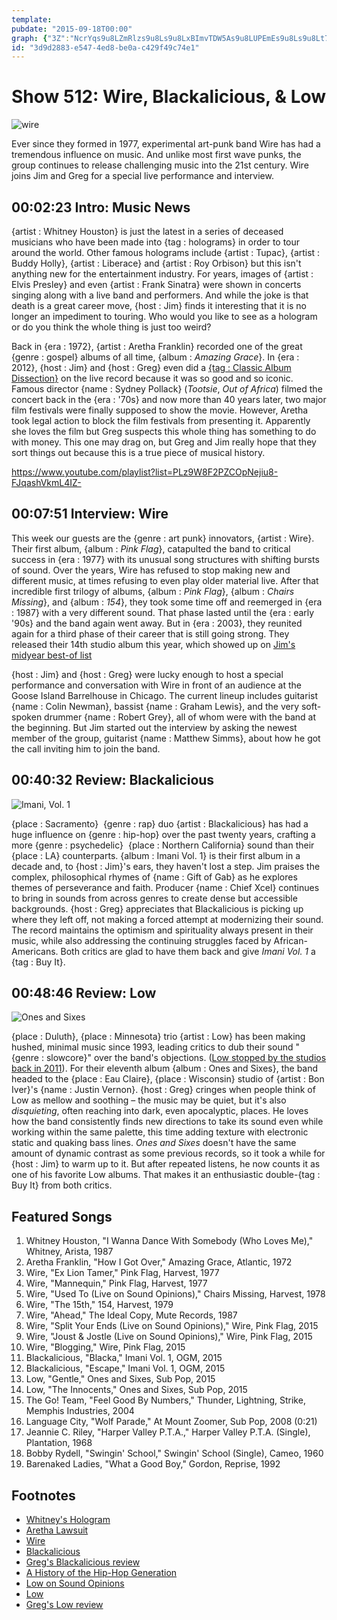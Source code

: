 ```yaml
---
template: 
pubdate: "2015-09-18T00:00"
graph: {"3Z":"NcrYqs9u8LZmRlzs9u8Ls9u8LxBImvTDW5As9u8LUPEmEs9u8Ls9u8Lt7ySxBLUeys9u8LX6cfdmQQC5BGi7fodPIW28NrQodPIW28NrQmQQC528NrQzousKBHm1GmQQC5","1VK":"BCczSO9pTu8s4SfO9pTuBCczSBMefyBCczSRhVRoBCczSjGiQMBCczScseeEBCczSaHCGgBCczSdfmqm97qipdfmqm97qipX6cfd97qipBHm1G","29A":"BLVwuONnSZBLVwunNsrNnNsrNwmz2JawkcntccaxRoYg0awkcn97qipBHm1G97qipX6cfdBLS7WnNsrN97qipBLS7W"}
id: "3d9d2883-e547-4ed8-be0a-c429f49c74e1"
---
```






# Show 512: Wire, Blackalicious, & Low

![wire](https://static.soundopinions.org/images/2015/wire_web.jpg)

Ever since they formed in 1977, experimental art-punk band Wire has had a tremendous influence on music. And unlike most first wave punks, the group continues to release challenging music into the 21st century. Wire joins Jim and Greg for a special live performance and interview.



## 00:02:23 Intro: Music News

{artist : Whitney Houston} is just the latest in a series of deceased musicians who have been made into {tag : holograms} in order to tour around the world. Other famous holograms include {artist : Tupac}, {artist : Buddy Holly}, {artist : Liberace} and {artist : Roy Orbison} but this isn't anything new for the entertainment industry. For years, images of {artist : Elvis Presley} and even {artist : Frank Sinatra} were shown in concerts singing along with a live band and performers. And while the joke is that death is a great career move, {host : Jim} finds it interesting that it is no longer an impediment to touring. Who would you like to see as a hologram or do you think the whole thing is just too weird?

Back in {era : 1972}, {artist : Aretha Franklin} recorded one of the great {genre : gospel} albums of all time, {album : *Amazing Grace*}. In {era : 2012}, {host : Jim} and {host : Greg} even did a [{tag : Classic Album Dissection}](/show/332/#amazinggrace) on the live record because it was so good and so iconic. Famous director {name : Sydney Pollack} (*Tootsie*, *Out of Africa*) filmed the concert back in the {era : '70s} and now more than 40 years later, two major film festivals were finally supposed to show the movie. However, Aretha took legal action to block the film festivals from presenting it. Apparently she loves the film but Greg suspects this whole thing has something to do with money. This one may drag on, but Greg and Jim really hope that they sort things out because this is a true piece of musical history.

https://www.youtube.com/playlist?list=PLz9W8F2PZCOpNejiu8-FJqashVkmL4IZ-



## 00:07:51 Interview: Wire

This week our guests are the {genre : art punk} innovators, {artist : Wire}. Their first album, {album : *Pink Flag*}, catapulted the band to critical success in {era : 1977} with its unusual song structures with shifting bursts of sound. Over the years, Wire has refused to stop making new and different music, at times refusing to even play older material live. After that incredible first trilogy of albums, {album : *Pink Flag*}, {album : *Chairs Missing*}, and {album : *154*}, they took some time off and reemerged in {era : 1987} with a very different sound. That phase lasted until the {era : early '90s} and the band again went away. But in {era : 2003}, they reunited again for a third phase of their career that is still going strong. They released their 14th studio album this year, which showed up on [Jim's midyear best-of list](/show/498/#wire)

{host : Jim} and {host : Greg} were lucky enough to host a special performance and conversation with Wire in front of an audience at the Goose Island Barrelhouse in Chicago. The current lineup includes guitarist {name : Colin Newman}, bassist {name : Graham Lewis}, and the very soft-spoken drummer {name : Robert Grey}, all of whom were with the band at the beginning. But Jim started out the interview by asking the newest member of the group, guitarist {name : Matthew Simms}, about how he got the call inviting him to join the band.



## 00:40:32 Review: Blackalicious

![Imani, Vol. 1](https://static.soundopinions.org/assets/512/1VK0.jpg)

{place : Sacramento}  {genre : rap} duo {artist : Blackalicious} has had a huge influence on {genre : hip-hop} over the past twenty years, crafting a more {genre : psychedelic}  {place : Northern California} sound than their {place : LA} counterparts. {album : Imani Vol. 1} is their first album in a decade and, to {host : Jim}'s ears, they haven't lost a step. Jim praises the complex, philosophical rhymes of {name : Gift of Gab} as he explores themes of perseverance and faith. Producer {name : Chief Xcel} continues to bring in sounds from across genres to create dense but accessible backgrounds. {host : Greg} appreciates that Blackalicious is picking up where they left off, not making a forced attempt at modernizing their sound. The record maintains the optimism and spirituality always present in their music, while also addressing the continuing struggles faced by African-Americans. Both critics are glad to have them back and give *Imani Vol. 1* a {tag : Buy It}.



## 00:48:46 Review: Low

![Ones and Sixes](https://static.soundopinions.org/assets/512/29A0.jpg)

{place : Duluth}, {place : Minnesota} trio {artist : Low} has been making hushed, minimal music since 1993, leading critics to dub their sound "{genre : slowcore}" over the band's objections. ([Low stopped by the studios back in 2011](/show/286/)). For their eleventh album {album : Ones and Sixes}, the band  headed to the {place : Eau Claire}, {place : Wisconsin} studio of {artist : Bon Iver}'s {name : Justin Vernon}. {host : Greg} cringes when people think of Low as mellow and soothing – the music may be quiet, but it's also  *disquieting*, often reaching into dark, even apocalyptic, places. He loves how the band consistently finds new directions to take its sound even while working within the same palette, this time adding texture with electronic static and quaking bass lines. *Ones and Sixes* doesn't have the same amount of dynamic contrast as some previous records, so it took a while for {host : Jim} to warm up to it. But after repeated listens, he now counts it as one of his favorite Low albums. That makes it an enthusiastic double-{tag : Buy It} from both critics.



## Featured Songs

1. Whitney Houston, "I Wanna Dance With Somebody (Who Loves Me)," Whitney, Arista, 1987
2. Aretha Franklin, "How I Got Over," Amazing Grace, Atlantic, 1972
3. Wire, "Ex Lion Tamer," Pink Flag, Harvest, 1977
4. Wire, "Mannequin," Pink Flag, Harvest, 1977
5. Wire, "Used To (Live on Sound Opinions)," Chairs Missing, Harvest, 1978
6. Wire, "The 15th," 154, Harvest, 1979
7. Wire, "Ahead," The Ideal Copy, Mute Records, 1987
8. Wire, "Split Your Ends (Live on Sound Opinions)," Wire, Pink Flag, 2015
9. Wire, "Joust & Jostle (Live on Sound Opinions)," Wire, Pink Flag, 2015
10. Wire, "Blogging," Wire, Pink Flag, 2015
11. Blackalicious, "Blacka," Imani Vol. 1, OGM, 2015
12. Blackalicious, "Escape," Imani Vol. 1, OGM, 2015
13. Low, "Gentle," Ones and Sixes, Sub Pop, 2015
14. Low, "The Innocents," Ones and Sixes, Sub Pop, 2015
15. The Go! Team, "Feel Good By Numbers," Thunder, Lightning, Strike, Memphis Industries, 2004
16. Language City, "Wolf Parade," At Mount Zoomer, Sub Pop, 2008 (0:21)
17. Jeannie C. Riley, "Harper Valley P.T.A.," Harper Valley P.T.A. (Single), Plantation, 1968
18. Bobby Rydell, "Swingin' School," Swingin' School (Single), Cameo, 1960
19. Barenaked Ladies, "What a Good Boy," Gordon, Reprise, 1992



## Footnotes

- [Whitney's Hologram](http://www.usatoday.com/story/life/music/2015/09/15/whitney-houston-hologram-perform-2016/72310440/)
- [Aretha Lawsuit](http://www.huffingtonpost.com/entry/aretha-franklin-lawsuit-producer-agrees-not-to-screen-amazing-grace_55f9a3bee4b0e333e54c2e01)
- [Wire](http://www.pinkflag.com/)
- [Blackalicious](http://blackalicious.com/)
- [Greg's Blackalicious review](http://www.chicagotribune.com/entertainment/music/kot/sc-blackalicious-review-20150911-column.html)
- [A History of the Hip-Hop Generation](/show/15)
- [Low on Sound Opinions](/show/286/)
- [Low](http://www.chairkickers.com/)
- [Greg's Low review](http://www.chicagotribune.com/entertainment/music/ct-low-album-review-20150908-column.html)